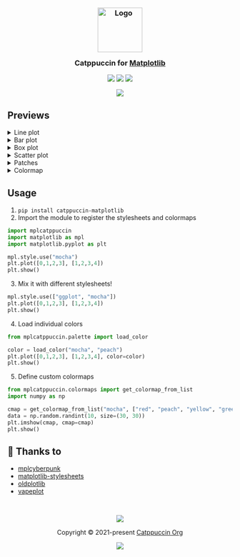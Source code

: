 <h3 align="center">
	<img src="https://raw.githubusercontent.com/catppuccin/catppuccin/main/assets/logos/exports/1544x1544_circle.png" width="100" alt="Logo"/><br/>
	<img src="https://raw.githubusercontent.com/catppuccin/catppuccin/main/assets/misc/transparent.png" height="30" width="0px"/>
	Catppuccin for <a href="https://matplotlib.org/">Matplotlib</a>
	<img src="https://raw.githubusercontent.com/catppuccin/catppuccin/main/assets/misc/transparent.png" height="30" width="0px"/>
</h3>

<p align="center">
	<a href="https://github.com/brambozz/matplotlib-catppuccin/stargazers"><img src="https://img.shields.io/github/stars/brambozz/matplotlib-catppuccin?colorA=363a4f&colorB=b7bdf8&style=for-the-badge"></a>
	<a href="https://github.com/brambozz/matplotlib-catppuccin/issues"><img src="https://img.shields.io/github/issues/brambozz/matplotlib-catppuccin?colorA=363a4f&colorB=f5a97f&style=for-the-badge"></a>
	<a href="https://github.com/brambozz/matplotlib-catppuccin/contributors"><img src="https://img.shields.io/github/contributors/brambozz/matplotlib-catppuccin?colorA=363a4f&colorB=a6da95&style=for-the-badge"></a>
</p>

<p align="center">
	<img src="https://raw.githubusercontent.com/brambozz/matplotlib-catppuccin/main/assets/catwalks/plot.png"/>
</p>

## Previews

<details>
<summary>Line plot</summary>
<img src="https://raw.githubusercontent.com/brambozz/matplotlib-catppuccin/main/assets/catwalks/plot.png"/>
</details>

<details>
<summary>Bar plot</summary>
<img src="https://raw.githubusercontent.com/brambozz/matplotlib-catppuccin/main/assets/catwalks/bar.png"/>
</details>

<details>
<summary>Box plot</summary>
<img src="https://raw.githubusercontent.com/brambozz/matplotlib-catppuccin/main/assets/catwalks/boxplot.png"/>
</details>

<details>
<summary>Scatter plot</summary>
<img src="https://raw.githubusercontent.com/brambozz/matplotlib-catppuccin/main/assets/catwalks/scatter.png"/>
</details>

<details>
<summary>Patches</summary>
<img src="https://raw.githubusercontent.com/brambozz/matplotlib-catppuccin/main/assets/catwalks/patches.png"/>
</details>

<details>
<summary>Colormap</summary>
<img src="https://raw.githubusercontent.com/brambozz/matplotlib-catppuccin/main/assets/catwalks/imshow.png"/>
</details>

## Usage

1. `pip install catppuccin-matplotlib`
2. Import the module to register the stylesheets and colormaps

```python
import mplcatppuccin
import matplotlib as mpl
import matplotlib.pyplot as plt

mpl.style.use("mocha")
plt.plot([0,1,2,3], [1,2,3,4])
plt.show()
```

3. Mix it with different stylesheets!
```python
mpl.style.use(["ggplot", "mocha"])
plt.plot([0,1,2,3], [1,2,3,4])
plt.show()
```

4. Load individual colors
```python
from mplcatppuccin.palette import load_color

color = load_color("mocha", "peach")
plt.plot([0,1,2,3], [1,2,3,4], color=color)
plt.show()
```

5. Define custom colormaps
```python
from mplcatppuccin.colormaps import get_colormap_from_list
import numpy as np

cmap = get_colormap_from_list("mocha", ["red", "peach", "yellow", "green"])
data = np.random.randint(10, size=(30, 30))
plt.imshow(cmap, cmap=cmap)
plt.show()
```

## 💝 Thanks to

- [mplcyberpunk](https://github.com/dhaitz/mplcyberpunk)
- [matplotlib-stylesheets](https://github.com/dhaitz/matplotlib-stylesheets)
- [oldplotlib](https://github.com/ckinzthompson/oldplotlib/blob/main/oldplotlib.py)
- [vapeplot](https://github.com/dantaki/vapeplot/blob/master/vapeplot/vapeplot.py)

&nbsp;

<p align="center">
	<img src="https://raw.githubusercontent.com/catppuccin/catppuccin/main/assets/footers/gray0_ctp_on_line.svg?sanitize=true" />
</p>

<p align="center">
	Copyright &copy; 2021-present <a href="https://github.com/catppuccin" target="_blank">Catppuccin Org</a>
</p>

<p align="center">
	<a href="https://github.com/brambozz/matplotlib-catppuccin/blob/main/LICENSE"><img src="https://img.shields.io/static/v1.svg?style=for-the-badge&label=License&message=MIT&logoColor=d9e0ee&colorA=363a4f&colorB=b7bdf8"/></a>
</p>
